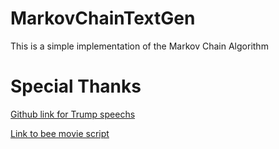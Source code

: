 # MarkovChainTextGen

This is a simple implementation of the Markov Chain Algorithm

# Special Thanks

[Github link for Trump speechs](https://github.com/ryanmcdermott/trump-speeches)

[Link to bee movie script](https://gist.githubusercontent.com/The5heepDev/a15539b297a7862af4f12ce07fee6bb7/raw/7164813a9b8d0a3b2dcffd5b80005f1967887475/entire_bee_movie_script)
